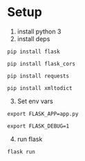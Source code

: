 # Setup

1. install python 3
2. install deps

`pip install flask`

`pip install flask_cors`

`pip install requests`

`pip install xmltodict`

3. Set env vars

`export FLASK_APP=app.py`

`export FLASK_DEBUG=1`

4. run flask

`flask run`
